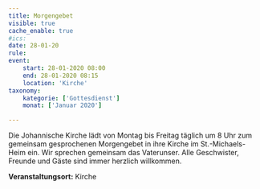 ```yaml
---
title: Morgengebet
visible: true
cache_enable: true
#ics: 
date: 28-01-20
rule: 
event:
	start: 28-01-2020 08:00
	end: 28-01-2020 08:15
	location: 'Kirche'
taxonomy:
	kategorie: ['Gottesdienst']
	monat: ['Januar 2020']

---
```

Die Johannische Kirche lädt von Montag bis Freitag täglich um 8 Uhr zum gemeinsam gesprochenen Morgengebet in ihre Kirche im St.-Michaels-Heim ein. Wir sprechen gemeinsam das Vaterunser. Alle Geschwister, Freunde und Gäste sind immer herzlich willkommen.



**Veranstaltungsort:** Kirche

